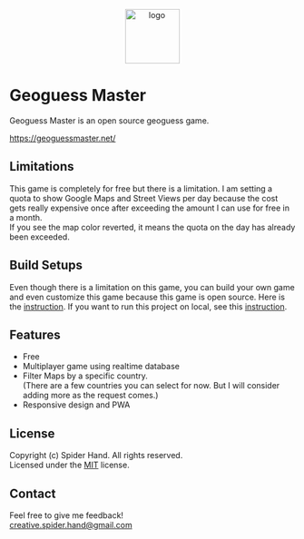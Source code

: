 <p width="100%" align="center">
  <img 
    src="https://raw.githubusercontent.com/spider-hand/Geoguess-Master/master/.github/images/logo.png"
    width="96" 
    alt="logo"
  />
</p>

# Geoguess Master
Geoguess Master is an open source geoguess game.

https://geoguessmaster.net/

## Limitations
This game is completely for free but there is a limitation. I am setting a quota to show Google Maps and Street Views per day because the cost gets really expensive once after exceeding the amount I can use for free in a month.  
If you see the map color reverted, it means the quota on the day has already been exceeded.

## Build Setups
Even though there is a limitation on this game, you can build your own game and even customize this game because this game is open source. Here is the [instruction]('../master/docs/Setup.md'). If you want to run this project on local, see this [instruction]('../master/docs/SetupLocal.md').

## Features
- Free
- Multiplayer game using realtime database
- Filter Maps by a specific country.   
(There are a few countries you can select for now. But I will consider adding more as the request comes.)
- Responsive design and PWA

## License
Copyright (c) Spider Hand. All rights reserved.  
Licensed under the [MIT]('../master/LICENSE') license.

## Contact
Feel free to give me feedback!  
creative.spider.hand@gmail.com
